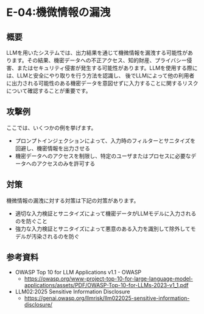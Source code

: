# E-04:機微情報の漏洩
## 概要
LLMを用いたシステムでは、出力結果を通じて機微情報を漏洩する可能性があります。その結果、機密データへの不正アクセス、知的財産、プライバシー侵害、またはセキュリティ侵害が発生する可能性があります。LLMを使用する際には、LLMと安全にやり取りを行う方法を認識し、
後でLLMによって他の利用者に出力される可能性のある機密データを意図せずに入力することに関するリスクについて確認することが重要です。

## 攻撃例
ここでは、いくつかの例を挙げます。
* プロンプトインジェクションによって、入力時のフィルターとサニタイズを回避し、機密情報を出力させる
* 機密データへのアクセスを制限し、特定のユーザまたはプロセスに必要なデータへのアクセスのみを許可する
## 対策
機微情報の漏洩に対する対策は下記の対策があります。
* 適切な入力検証とサニタイズによって機密データがLLMモデルに入力されるのを防ぐこと
* 強力な入力検証とサニタイズによって悪意のある入力を識別して除外してモデルが汚染されるのを防ぐ
## 参考資料
* OWASP Top 10 for LLM Applications v1.1 - OWASP
  * https://owasp.org/www-project-top-10-for-large-language-model-applications/assets/PDF/OWASP-Top-10-for-LLMs-2023-v1_1.pdf
* LLM02:2025 Sensitive Information Disclosure
  * https://genai.owasp.org/llmrisk/llm022025-sensitive-information-disclosure/
